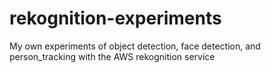 # rekognition-experiments
My own experiments of object detection, face detection, and person_tracking with the AWS rekognition service
